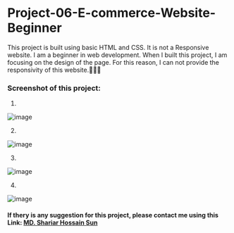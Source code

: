 # Project-06-E-commerce-Website-Beginner


This project is built using basic HTML and CSS. It is not a Responsive website. I am a beginner in web development. When I built this project, I am focusing on the design of the page. For this reason, I can not provide the responsivity of this website.🎈🎈🎈


### Screenshot of this project:

01.
   ![image](https://user-images.githubusercontent.com/75157104/181428089-2fae37fd-18f9-4a43-9bef-62d4baa6e855.png) 
  
02.
   ![image](https://user-images.githubusercontent.com/75157104/181428177-c564e7e6-2cf9-4121-ad2c-f35a6e3e59fd.png) 

03.
   ![image](https://user-images.githubusercontent.com/75157104/181428244-e78cc4f0-109c-4ca2-bf11-9a455ff04627.png) 
  
04.
   ![image](https://user-images.githubusercontent.com/75157104/181428306-3043657b-c7ee-469d-a666-ab7e6caac233.png) 








#### If thery is any suggestion for this project, please contact me using this Link: [MD. Shariar Hossain Sun](www.linkedin.com/in/md-shariar-hossain-sun-aa77621ab)
